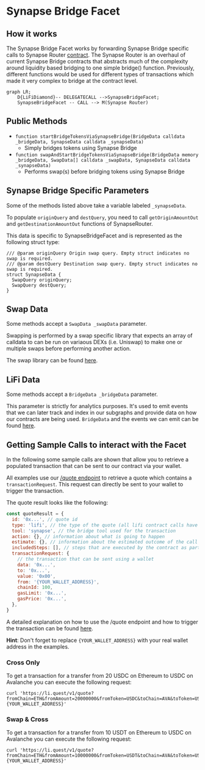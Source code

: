# Synapse Bridge Facet

## How it works

The Synapse Bridge Facet works by forwarding Synapse Bridge specific calls to Synapse Router [contract](https://github.com/synapsecns/synapse-contracts/blob/db6ee6736ea43a8f0698ae78c90229a27fadc759/contracts/bridge/router/SynapseRouter.sol). The Synapse Router is an overhaul of current Synapse Bridge contracts that abstracts much of the complexity around liquidity based bridging to one simple bridge() function. Previously, different functions would be used for different types of transactions which made it very complex to bridge at the contract level.

```mermaid
graph LR;
    D{LiFiDiamond}-- DELEGATECALL -->SynapseBridgeFacet;
    SynapseBridgeFacet -- CALL --> M(Synapse Router)
```

## Public Methods

- `function startBridgeTokensViaSynapseBridge(BridgeData calldata _bridgeData, SynapseData calldata _synapseData)`
  - Simply bridges tokens using Synapse Bridge
- `function swapAndStartBridgeTokensViaSynapseBridge(BridgeData memory _bridgeData, SwapData[] calldata _swapData, SynapseData calldata _synapseData)`
  - Performs swap(s) before bridging tokens using Synapse Bridge

## Synapse Bridge Specific Parameters

Some of the methods listed above take a variable labeled `_synapseData`.

To populate `originQuery` and `destQuery`, you need to call `getOriginAmountOut` and `getDestinationAmountOut` functions of SynapseRouter.

This data is specific to SynapseBridgeFacet and is represented as the following struct type:

```solidity
/// @param originQuery Origin swap query. Empty struct indicates no swap is required.
/// @param destQuery Destination swap query. Empty struct indicates no swap is required.
struct SynapseData {
  SwapQuery originQuery;
  SwapQuery destQuery;
}
```

## Swap Data

Some methods accept a `SwapData _swapData` parameter.

Swapping is performed by a swap specific library that expects an array of calldata to can be run on variaous DEXs (i.e. Uniswap) to make one or multiple swaps before performing another action.

The swap library can be found [here](../src/Libraries/LibSwap.sol).

## LiFi Data

Some methods accept a `BridgeData _bridgeData` parameter.

This parameter is strictly for analytics purposes. It's used to emit events that we can later track and index in our subgraphs and provide data on how our contracts are being used. `BridgeData` and the events we can emit can be found [here](../src/Interfaces/ILiFi.sol).

## Getting Sample Calls to interact with the Facet

In the following some sample calls are shown that allow you to retrieve a populated transaction that can be sent to our contract via your wallet.

All examples use our [/quote endpoint](https://apidocs.li.finance/reference/get_quote-1) to retrieve a quote which contains a `transactionRequest`. This request can directly be sent to your wallet to trigger the transaction.

The quote result looks like the following:

```javascript
const quoteResult = {
  id: '0x...', // quote id
  type: 'lifi', // the type of the quote (all lifi contract calls have the type "lifi")
  tool: 'synapse', // the bridge tool used for the transaction
  action: {}, // information about what is going to happen
  estimate: {}, // information about the estimated outcome of the call
  includedSteps: [], // steps that are executed by the contract as part of this transaction, e.g. a swap step and a cross step
  transactionRequest: {
    // the transaction that can be sent using a wallet
    data: '0x...',
    to: '0x...',
    value: '0x00',
    from: '{YOUR_WALLET_ADDRESS}',
    chainId: 100,
    gasLimit: '0x...',
    gasPrice: '0x...',
  },
}
```

A detailed explanation on how to use the /quote endpoint and how to trigger the transaction can be found [here](https://apidocs.li.finance/reference/how-to-transfer-tokens).

**Hint**: Don't forget to replace `{YOUR_WALLET_ADDRESS}` with your real wallet address in the examples.

### Cross Only

To get a transaction for a transfer from 20 USDC on Ethereum to USDC on Avalanche you can execute the following request:

```shell
curl 'https://li.quest/v1/quote?fromChain=ETH&fromAmount=20000000&fromToken=USDC&toChain=AVA&toToken=USDC&slippage=0.03&allowBridges=synapse&fromAddress={YOUR_WALLET_ADDRESS}'
```

### Swap & Cross

To get a transaction for a transfer from 10 USDT on Ethereum to USDC on Avalanche you can execute the following request:

```shell
curl 'https://li.quest/v1/quote?fromChain=ETH&fromAmount=10000000&fromToken=USDT&toChain=AVA&toToken=USDC&slippage=0.03&allowBridges=synapse&fromAddress={YOUR_WALLET_ADDRESS}'
```
